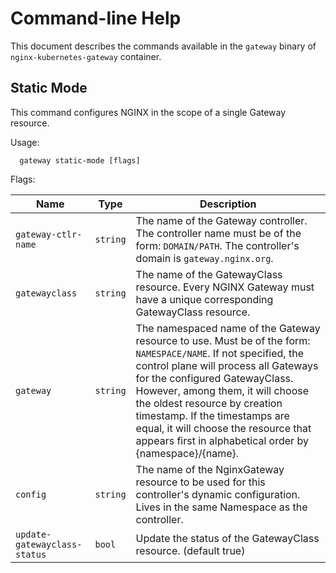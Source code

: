 # Command-line Help

This document describes the commands available in the `gateway` binary of `nginx-kubernetes-gateway` container.

## Static Mode

This command configures NGINX in the scope of a single Gateway resource.

Usage:

```text
  gateway static-mode [flags]
```

Flags:

| Name                         | Type     | Description                                                                                                                                                                                                                                                                                                                                                                                       |
|------------------------------|----------|---------------------------------------------------------------------------------------------------------------------------------------------------------------------------------------------------------------------------------------------------------------------------------------------------------------------------------------------------------------------------------------------------|
| `gateway-ctlr-name`          | `string` | The name of the Gateway controller. The controller name must be of the form: `DOMAIN/PATH`. The controller's domain is `gateway.nginx.org`. |
| `gatewayclass`               | `string` | The name of the GatewayClass resource. Every NGINX Gateway must have a unique corresponding GatewayClass resource. |
| `gateway`                    | `string` | The namespaced name of the Gateway resource to use. Must be of the form: `NAMESPACE/NAME`. If not specified, the control plane will process all Gateways for the configured GatewayClass. However, among them, it will choose the oldest resource by creation timestamp. If the timestamps are equal, it will choose the resource that appears first in alphabetical order by {namespace}/{name}. |
| `config`                     | `string` | The name of the NginxGateway resource to be used for this controller's dynamic configuration. Lives in the same Namespace as the controller. |
| `update-gatewayclass-status` | `bool`   | Update the status of the GatewayClass resource. (default true) |
